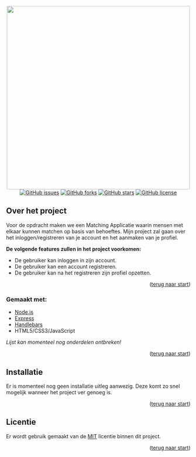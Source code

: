 <section align="center" id="start"><img src="https://i.postimg.cc/bJDz6Tr0/repo-logo.png" width="500"></section>

<section align="center">
  <a href="https://github.com/casperdennijs/Blok-Tech/issues" target="_blank"><img alt="GitHub issues" src="https://img.shields.io/github/issues/casperdennijs/Blok-Tech"></a>
  <a href="https://github.com/casperdennijs/Blok-Tech/network" target="_blank"><img alt="GitHub forks" src="https://img.shields.io/github/forks/casperdennijs/Blok-Tech"></a>
  <a href="https://github.com/casperdennijs/Blok-Tech/stargazers" target="_blank"><img alt="GitHub stars" src="https://img.shields.io/github/stars/casperdennijs/Blok-Tech"></a>
  <a href="https://github.com/casperdennijs/Blok-Tech/blob/main/LICENSE" target="_blank"><img alt="GitHub license" src="https://img.shields.io/github/license/casperdennijs/Blok-Tech"></a>
</section>

<h2>Over het project</h2>
  <p>Voor de opdracht maken we een Matching Applicatie waarin mensen met elkaar kunnen matchen op basis van behoeftes. Mijn project zal gaan over het inloggen/registreren van je     account en het aanmaken van je profiel.</p>
  <p><b>De volgende features zullen in het project voorkomen:</b></p>
  <ul>
    <li>De gebruiker kan inloggen in zijn account.</li>
    <li>De gebruiker kan een account registreren.</li>
    <li>De gebruiker kan na het registreren zijn profiel opzetten.</li>
  </ul>

<p align="right">(<a href="#start">terug naar start</a>)</p>
  
<h3>Gemaakt met:</h3>
  <ul>
    <li><a href="https://nodejs.org/en/" target="_blank">Node.js</a></li>
    <li><a href="https://expressjs.com/" target="_blank">Express</a></li>
    <li><a href="https://handlebarsjs.com/" target="_blank">Handlebars</a></li>
    <li>HTML5/CSS3/JavaScript</li>
  </ul>
  <p><i>Lijst kan momenteel nog onderdelen ontbreken!</i></p>
  
<p align="right">(<a href="#start">terug naar start</a>)</p>

<h2>Installatie</h2>
  <p>Er is momenteel nog geen installatie uitleg aanwezig. Deze komt zo snel mogelijk wanneer het project ver genoeg is.</p>
  
<p align="right">(<a href="#start">terug naar start</a>)</p>

<h2>Licentie</h2>
  <p>Er wordt gebruik gemaakt van de <a href="https://github.com/casperdennijs/Blok-Tech/blob/main/LICENSE">MIT</a> licentie binnen dit project.</p>
  
<p align="right">(<a href="#start">terug naar start</a>)</p>
